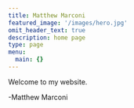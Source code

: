 ```yaml
---
title: Matthew Marconi
featured_image: '/images/hero.jpg'
omit_header_text: true
description: home page
type: page
menu:
  main: {}
---
```

Welcome to my website.

-Matthew Marconi
